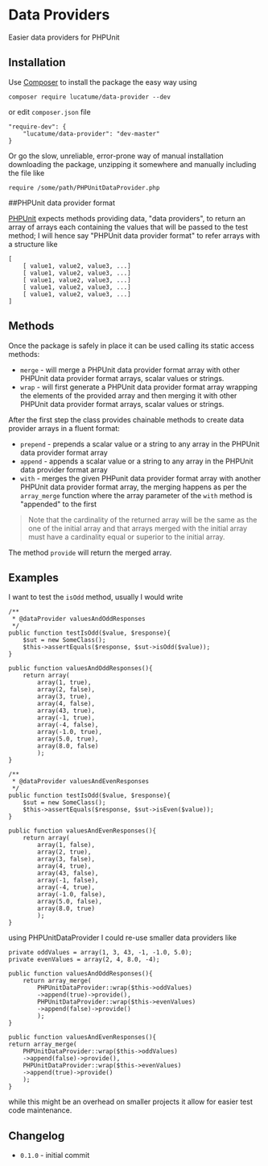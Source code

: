 # Data Providers
Easier data providers for PHPUnit

## Installation
Use [Composer](https://getcomposer.org/) to install the package the easy way using

    composer require lucatume/data-provider --dev

or edit <code>composer.json</code> file

    "require-dev": {
        "lucatume/data-provider": "dev-master"
    }

Or go the slow, unreliable, error-prone way of manual installation downloading the package, unzipping it somewhere and manually including the file like

    require /some/path/PHPUnitDataProvider.php

##PHPUnit data provider format

[PHPUnit](https://phpunit.de/) expects methods providing data, "data providers", to return an array of arrays each containing the values that will be passed to the test method; I will hence say "PHPUnit data provider format" to refer arrays with a structure like

    [
        [ value1, value2, value3, ...]
        [ value1, value2, value3, ...]
        [ value1, value2, value3, ...]
        [ value1, value2, value3, ...]
        [ value1, value2, value3, ...]
    ]

## Methods
Once the package is safely in place it can be used calling its static access methods:

* <code>merge</code> - will merge a PHPUnit data provider format array with other PHPUnit data provider format arrays, scalar values or strings.
* <code>wrap</code> - will first generate a PHPUnit data provider format array wrapping the elements of the provided array and then merging it with other PHPUnit data provider format arrays, scalar values or strings.

After the first step the class provides chainable methods to create data provider arrays in a fluent format:

* <code>prepend</code> - prepends a scalar value or a string to any array in the PHPUnit data provider format array
* <code>append</code> - appends a scalar value or a string to any array in the PHPUnit data provider format array
* <code>with</code> - merges the given PHPunit data provider format array with another PHPUnit data provider format array, the merging happens as per the <code>array_merge</code> function where the array parameter of the <code>with</code> method is "appended" to the first

>Note that the cardinality of the returned array will be the same as the one of the initial array and that arrays merged with the initial array must have a cardinality equal or superior to the initial array.

The method <code>provide</code> will return the merged array.

## Examples
I want to test the <code>isOdd</code> method, usually I would write

    /**
     * @dataProvider valuesAndOddResponses
     */
    public function testIsOdd($value, $response){
        $sut = new SomeClass();
        $this->assertEquals($response, $sut->isOdd($value));
    }

    public function valuesAndOddResponses(){
        return array(
            array(1, true),
            array(2, false),
            array(3, true),
            array(4, false),
            array(43, true),
            array(-1, true),
            array(-4, false),
            array(-1.0, true),
            array(5.0, true),
            array(8.0, false)
            );
    }

    /**
     * @dataProvider valuesAndEvenResponses
     */
    public function testIsOdd($value, $response){
        $sut = new SomeClass();
        $this->assertEquals($response, $sut->isEven($value));
    }

    public function valuesAndEvenResponses(){
        return array(
            array(1, false),
            array(2, true),
            array(3, false),
            array(4, true),
            array(43, false),
            array(-1, false),
            array(-4, true),
            array(-1.0, false),
            array(5.0, false),
            array(8.0, true)
            );
    }

using PHPUnitDataProvider I could re-use smaller data providers like

    private oddValues = array(1, 3, 43, -1, -1.0, 5.0);
    private evenValues = array(2, 4, 8.0, -4);
    
    public function valuesAndOddResponses(){
        return array_merge(
            PHPUnitDataProvider::wrap($this->oddValues)
            ->append(true)->provide(),
            PHPUnitDataProvider::wrap($this->evenValues)
            ->append(false)->provide()
            );
    }

    public function valuesAndEvenResponses(){
    return array_merge(
        PHPUnitDataProvider::wrap($this->oddValues)
        ->append(false)->provide(),
        PHPUnitDataProvider::wrap($this->evenValues)
        ->append(true)->provide()
        );
    }

while this might be an overhead on smaller projects it allow for easier test code maintenance.

## Changelog
* <code>0.1.0</code> - initial commit